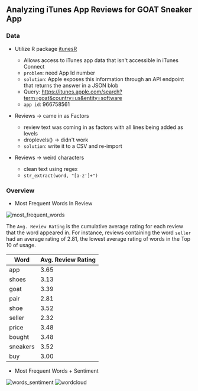 ## Analyzing iTunes App Reviews for GOAT Sneaker App

### Data

- Utilize R package [itunesR](https://github.com/amrrs/itunesr)
    - Allows access to iTunes app data that isn't accessible in iTunes Connect
    - `problem`: need App Id number
    - `solution`: Apple exposes this information through an API endpoint that returns the answer in a JSON blob
    - Query: https://itunes.apple.com/search?term=goat&country=us&entity=software
    - `app id`: 966758561

- Reviews -> came in as Factors
    - review text was coming in as factors with all lines being added as levels
    - droplevels() -> didn't work
    - `solution`: write it to a CSV and re-import

- Reviews -> weird characters
    - clean text using regex
    - `str_extract(word, "[a-z']+")`

### Overview

- Most Frequent Words In Review  

![most_frequent_words](https://i.imgur.com/xmbNtga.png)

The `Avg. Review Rating` is the cumulative average rating for each review that the word appeared in. For instance, reviews containing the word `seller` had an average rating of 2.81, the lowest average rating of words in the Top 10 of usage.

Word | Avg. Review Rating
-- | --
app | 3.65
shoes | 3.13
goat | 3.39
pair | 2.81
shoe | 3.52
seller | 2.32
price | 3.48
bought | 3.48
sneakers | 3.52
buy | 3.00

- Most Frequent Words + Sentiment

![words_sentiment](https://i.imgur.com/PxXMBm3.png)
![wordcloud](https://i.imgur.com/hC5grpJ.jpg)